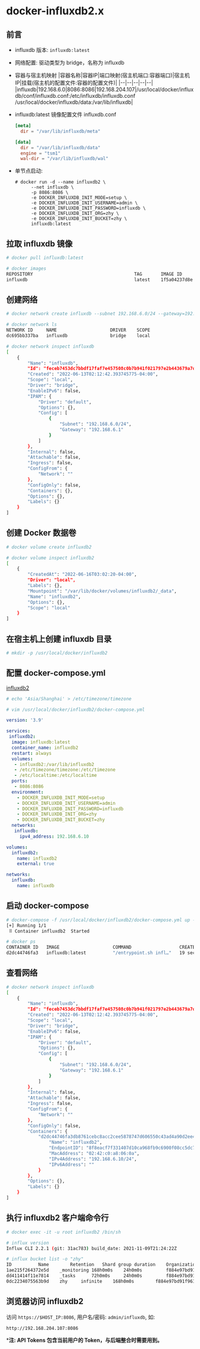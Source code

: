 # docker-influxdb2.x

## 前言

- influxdb 版本: ```influxdb:latest```

- 网络配置: 驱动类型为 bridge，名称为 influxdb

- 容器与宿主机映射
    |容器名称|容器IP|端口映射(宿主机端口:容器端口)|宿主机IP|挂载(宿主机的配置文件:容器的配置文件)|
    |--|--|--|--|--|
    |influxdb|192.168.6.0|8086:8086|192.168.204.107|/usr/local/docker/influxdb/conf/influxdb.conf:/etc/influxdb/influxdb.conf<br />/usr/local/docker/influxdb/data:\/var/lib/influxdb|

- influxdb:latest 镜像配置文件 influxdb.conf
    ```conf
    [meta]
      dir = "/var/lib/influxdb/meta"

    [data]
      dir = "/var/lib/influxdb/data"
      engine = "tsm1"
      wal-dir = "/var/lib/influxdb/wal"
    ```

- 单节点启动:
    ```
    # docker run -d --name influxdb2 \
          --net influxdb \
          -p 8086:8086 \
          -e DOCKER_INFLUXDB_INIT_MODE=setup \
          -e DOCKER_INFLUXDB_INIT_USERNAME=admin \
          -e DOCKER_INFLUXDB_INIT_PASSWORD=influxdb \
          -e DOCKER_INFLUXDB_INIT_ORG=zhy \
          -e DOCKER_INFLUXDB_INIT_BUCKET=zhy \
          influxdb:latest
    ```

## 拉取 influxdb 镜像

```bash
# docker pull influxdb:latest

# docker images
REPOSITORY                                      TAG       IMAGE ID       CREATED         SIZE
influxdb                                        latest    1f5a04237d8e   5 months ago    346MB
```

## 创建网络

```bash
# docker network create influxdb --subnet 192.168.6.0/24 --gateway=192.168.6.1

# docker network ls
NETWORK ID     NAME                    DRIVER    SCOPE
dc695bb337ba   influxdb                bridge    local

# docker network inspect influxdb
[
    {
        "Name": "influxdb",
        "Id": "feceb7453dc7bbdf17faf7e457508c0b7b941f021797e2b443679a7d011bd2f4",
        "Created": "2022-06-13T02:12:42.393745775-04:00",
        "Scope": "local",
        "Driver": "bridge",
        "EnableIPv6": false,
        "IPAM": {
            "Driver": "default",
            "Options": {},
            "Config": [
                {
                    "Subnet": "192.168.6.0/24",
                    "Gateway": "192.168.6.1"
                }
            ]
        },
        "Internal": false,
        "Attachable": false,
        "Ingress": false,
        "ConfigFrom": {
            "Network": ""
        },
        "ConfigOnly": false,
        "Containers": {},
        "Options": {},
        "Labels": {}
    }
]
```

## 创建 Docker 数据卷

```bash
# docker volume create influxdb2

# docker volume inspect influxdb2
[
    {
        "CreatedAt": "2022-06-16T03:02:20-04:00",
        "Driver": "local",
        "Labels": {},
        "Mountpoint": "/var/lib/docker/volumes/influxdb2/_data",
        "Name": "influxdb2",
        "Options": {},
        "Scope": "local"
    }
]
```

## 在宿主机上创建 influxdb 目录

```bash
# mkdir -p /usr/local/docker/influxdb2
```

## 配置 docker-compose.yml

[influxdb2](https://docs.influxdata.com/influxdb/v2.0/upgrade/v1-to-v2/docker/ 'influxdb2')

```bash
# echo 'Asia/Shanghai' > /etc/timezone/timezone

# vim /usr/local/docker/influxdb2/docker-compose.yml
```

```yml
version: '3.9'

services:
 influxdb2:
  image: influxdb:latest
  container_name: influxdb2
  restart: always
  volumes:
   - influxdb2:/var/lib/influxdb2
   - /etc/timezone/timezone:/etc/timezone
   - /etc/localtime:/etc/localtime
  ports:
   - 8086:8086
  environment:
    - DOCKER_INFLUXDB_INIT_MODE=setup
    - DOCKER_INFLUXDB_INIT_USERNAME=admin
    - DOCKER_INFLUXDB_INIT_PASSWORD=influxdb
    - DOCKER_INFLUXDB_INIT_ORG=zhy
    - DOCKER_INFLUXDB_INIT_BUCKET=zhy
  networks:
   influxdb:
     ipv4_address: 192.168.6.10

volumes:
  influxdb2:
    name: influxdb2
    external: true

networks:
  influxdb:
    name: influxdb
```

## 启动 docker-compose

```bash
# docker-compose -f /usr/local/docker/influxdb2/docker-compose.yml up -d
[+] Running 1/1
 ⠿ Container influxdb2  Started                                                                                  0.6s

# docker ps
CONTAINER ID   IMAGE                    COMMAND                  CREATED          STATUS          PORTS                                                                                            NAMES
d2dc44746fa3   influxdb:latest          "/entrypoint.sh infl…"   19 seconds ago   Up 19 seconds   0.0.0.0:8086->8086/tcp, :::8086->8086/tcp                                                        influxdb2
```

## 查看网络

```bash
# docker network inspect influxdb
[
    {
        "Name": "influxdb",
        "Id": "feceb7453dc7bbdf17faf7e457508c0b7b941f021797e2b443679a7d011bd2f4",
        "Created": "2022-06-13T02:12:42.393745775-04:00",
        "Scope": "local",
        "Driver": "bridge",
        "EnableIPv6": false,
        "IPAM": {
            "Driver": "default",
            "Options": {},
            "Config": [
                {
                    "Subnet": "192.168.6.0/24",
                    "Gateway": "192.168.6.1"
                }
            ]
        },
        "Internal": false,
        "Attachable": false,
        "Ingress": false,
        "ConfigFrom": {
            "Network": ""
        },
        "ConfigOnly": false,
        "Containers": {
            "d2dc44746fa3db8761cebc8acc2cee5878747d606550c43ad4a90d2ee49de63b": {
                "Name": "influxdb2",
                "EndpointID": "8f8eacf7f331407d10ca968fb9c6900f08cc5dc730dd37e8815ab585e1f2bcfc",
                "MacAddress": "02:42:c0:a8:06:0a",
                "IPv4Address": "192.168.6.10/24",
                "IPv6Address": ""
            }
        },
        "Options": {},
        "Labels": {}
    }
]
```

## 执行 influxdb2 客户端命令行

```bash
# docker exec -it -u root influxdb2 /bin/sh

# influx version
Influx CLI 2.2.1 (git: 31ac783) build_date: 2021-11-09T21:24:22Z

# influx bucket list -o "zhy"
ID			Name		Retention	Shard group duration	Organization ID		Schema Type
1ae215f264372e5d	_monitoring	168h0m0s	24h0m0s			f884e97bd91f961b	implicit
dd411414f11e7814	_tasks		72h0m0s		24h0m0s			f884e97bd91f961b	implicit
0dc2234075563b9d	zhy		infinite	168h0m0s		f884e97bd91f961b	implicit
```

## 浏览器访问 influxdb2

访问 ```https://$HOST_IP:8086```, 用户名/密码: ```admin/influxdb```, 如:

```
http://192.168.204.107:8086
```

***注: API Tokens 包含当前用户的 Token，与后端整合时需要用到。**
